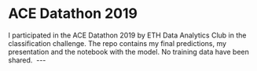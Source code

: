 # ACE Datathon 2019

I participated in the ACE Datathon 2019 by ETH Data Analytics Club in the classification challenge.
The repo contains my final predictions, my presentation and the notebook with the model. 
No training data have been shared. 
​​​​​​​​​​​
​​​​​​​​​​​---

